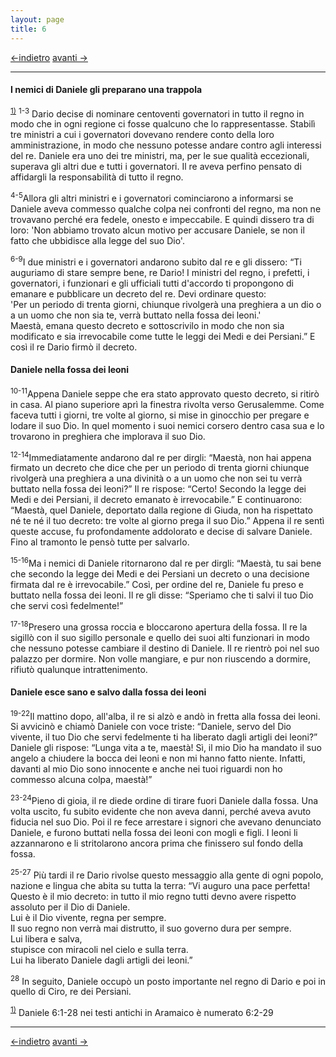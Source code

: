 ```yaml
---
layout: page
title: 6
---
```

[<-indietro](da05.html) [avanti ->](da07.html)

---------------------------------------
#### I nemici di Daniele gli preparano una trappola

<sup><a href="#fn__1" id="fnt__1" class="fn_top">1)</a></sup> <sup>1-3</sup> Dario decise di nominare
centoventi governatori in tutto il regno in modo che in ogni regione ci
fosse qualcuno che lo rappresentasse. Stabilì tre ministri a cui i
governatori dovevano rendere conto della loro amministrazione, in modo
che nessuno potesse andare contro agli interessi del re. Daniele era uno
dei tre ministri, ma, per le sue qualità eccezionali, superava gli altri
due e tutti i governatori. Il re aveva perfino pensato di affidargli la
responsabilità di tutto il regno.

<sup>4-5</sup>Allora gli altri ministri e i governatori cominciarono a
informarsi se Daniele aveva commesso qualche colpa nei confronti del
regno, ma non ne trovavano perché era fedele, onesto e impeccabile. E
quindi dissero tra di loro: 'Non abbiamo trovato alcun motivo per
accusare Daniele, se non il fatto che ubbidisce alla legge del suo Dio'.

<sup>6-9</sup>I due ministri e i governatori andarono subito dal re e
gli dissero: “Ti auguriamo di stare sempre bene, re Dario\! I ministri
del regno, i prefetti, i governatori, i funzionari e gli ufficiali tutti
d'accordo ti propongono di emanare e pubblicare un decreto del re. Devi
ordinare questo:  
'Per un periodo di trenta giorni, chiunque rivolgerà una preghiera a un
dio o a un uomo che non sia te, verrà buttato nella fossa dei leoni.'  
Maestà, emana questo decreto e sottoscrivilo in modo che non sia
modificato e sia irrevocabile come tutte le leggi dei Medi e dei
Persiani.” E così il re Dario firmò il decreto.

#### Daniele nella fossa dei leoni

<sup>10-11</sup>Appena Daniele seppe che era stato approvato questo
decreto, si ritirò in casa. Al piano superiore aprì la finestra rivolta
verso Gerusalemme. Come faceva tutti i giorni, tre volte al giorno, si
mise in ginocchio per pregare e lodare il suo Dio. In quel momento i
suoi nemici corsero dentro casa sua e lo trovarono in preghiera che
implorava il suo Dio.

<sup>12-14</sup>Immediatamente andarono dal re per dirgli: “Maestà, non
hai appena firmato un decreto che dice che per un periodo di trenta
giorni chiunque rivolgerà una preghiera a una divinità o a un uomo che
non sei tu verrà buttato nella fossa dei leoni?” Il re rispose: “Certo\!
Secondo la legge dei Medi e dei Persiani, il decreto emanato è
irrevocabile.” E continuarono: “Maestà, quel Daniele, deportato dalla
regione di Giuda, non ha rispettato né te né il tuo decreto: tre volte
al giorno prega il suo Dio.” Appena il re sentì queste accuse, fu
profondamente addolorato e decise di salvare Daniele. Fino al tramonto
le pensò tutte per salvarlo.

<sup>15-16</sup>Ma i nemici di Daniele ritornarono dal re per dirgli:
“Maestà, tu sai bene che secondo la legge dei Medi e dei Persiani un
decreto o una decisione firmata dal re è irrevocabile.” Così, per ordine
del re, Daniele fu preso e buttato nella fossa dei leoni. Il re gli
disse: “Speriamo che ti salvi il tuo Dio che servi così fedelmente\!”

<sup>17-18</sup>Presero una grossa roccia e bloccarono apertura della
fossa. Il re la sigillò con il suo sigillo personale e quello dei suoi
alti funzionari in modo che nessuno potesse cambiare il destino di
Daniele. Il re rientrò poi nel suo palazzo per dormire. Non volle
mangiare, e pur non riuscendo a dormire, rifiutò qualunque
intrattenimento.

#### Daniele esce sano e salvo dalla fossa dei leoni

<sup>19-22</sup>Il mattino dopo, all'alba, il re si alzò e andò in
fretta alla fossa dei leoni. Si avvicinò e chiamò Daniele con voce
triste: “Daniele, servo del Dio vivente, il tuo Dio che servi fedelmente
ti ha liberato dagli artigli dei leoni?” Daniele gli rispose: “Lunga
vita a te, maestà\! Sì, il mio Dio ha mandato il suo angelo a chiudere
la bocca dei leoni e non mi hanno fatto niente. Infatti, davanti al mio
Dio sono innocente e anche nei tuoi riguardi non ho commesso alcuna
colpa, maestà\!”

<sup>23-24</sup>Pieno di gioia, il re diede ordine di tirare fuori
Daniele dalla fossa. Una volta uscito, fu subito evidente che non aveva
danni, perché aveva avuto fiducia nel suo Dio. Poi il re fece arrestare
i signori che avevano denunciato Daniele, e furono buttati nella fossa
dei leoni con mogli e figli. I leoni li azzannarono e li stritolarono
ancora prima che finissero sul fondo della fossa.

<sup>25-27</sup> Più tardi il re Dario rivolse questo messaggio alla
gente di ogni popolo, nazione e lingua che abita su tutta la terra: “Vi
auguro una pace perfetta\!  
Questo è il mio decreto: in tutto il mio regno tutti devno avere
rispetto assoluto per il Dio di Daniele.  
Lui è il Dio vivente, regna per sempre.  
Il suo regno non verrà mai distrutto, il suo governo dura per sempre.  
Lui libera e salva,  
stupisce con miracoli nel cielo e sulla terra.  
Lui ha liberato Daniele dagli artigli dei leoni.”

<sup>28</sup> In seguito, Daniele occupò un posto importante nel regno
di Dario e poi in quello di Ciro, re dei Persiani.

<sup><a href="#fnt__1" id="fn__1" class="fn_bot">1)</a></sup>
Daniele 6:1-28 nei testi antichi in Aramaico è numerato 6:2-29

---------------------------------------
[<-indietro](da05.html) [avanti ->](da07.html)
